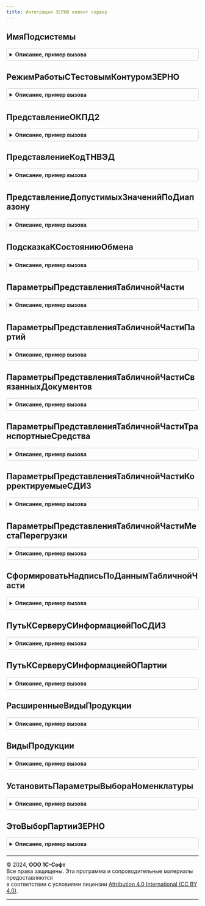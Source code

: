 ```yaml
---
title: Интеграция ЗЕРНО клиент сервер
---
```



## ИмяПодсистемы
<details style="margin: 1em 0; padding: 0.5em; border: 1px solid #ccc; border-radius: 6px;">

<summary style="font-weight: bold; cursor: pointer;">Описание, пример вызова</summary>

```bsl

Функция ИмяПодсистемы() Экспорт
```

Пример вызова
```bsl
Результат = ИнтеграцияЗЕРНОКлиентСервер.ИмяПодсистемы() 
```
</details>

## РежимРаботыСТестовымКонтуромЗЕРНО
<details style="margin: 1em 0; padding: 0.5em; border: 1px solid #ccc; border-radius: 6px;">

<summary style="font-weight: bold; cursor: pointer;">Описание, пример вызова</summary>

```bsl

// Определяет включение режима использования тестового контура ЗЕРНО.
//
// Возвращаемое значение:
//  Булево - Истина, если включен режим работы с тестовым контуром.
//
Функция РежимРаботыСТестовымКонтуромЗЕРНО() Экспорт
```

Пример вызова
```bsl
Результат = ИнтеграцияЗЕРНОКлиентСервер.РежимРаботыСТестовымКонтуромЗЕРНО() 
```
</details>

## ПредставлениеОКПД2
<details style="margin: 1em 0; padding: 0.5em; border: 1px solid #ccc; border-radius: 6px;">

<summary style="font-weight: bold; cursor: pointer;">Описание, пример вызова</summary>

```bsl

Функция ПредставлениеОКПД2(Наименование, Идентификатор) Экспорт
```

Пример вызова
```bsl
Результат = ИнтеграцияЗЕРНОКлиентСервер.ПредставлениеОКПД2(Наименование, Идентификатор) 
```
</details>

## ПредставлениеКодТНВЭД
<details style="margin: 1em 0; padding: 0.5em; border: 1px solid #ccc; border-radius: 6px;">

<summary style="font-weight: bold; cursor: pointer;">Описание, пример вызова</summary>

```bsl

Функция ПредставлениеКодТНВЭД(Наименование, Код) Экспорт
```

Пример вызова
```bsl
Результат = ИнтеграцияЗЕРНОКлиентСервер.ПредставлениеКодТНВЭД(Наименование, Код) 
```
</details>

## ПредставлениеДопустимыхЗначенийПоДиапазону
<details style="margin: 1em 0; padding: 0.5em; border: 1px solid #ccc; border-radius: 6px;">

<summary style="font-weight: bold; cursor: pointer;">Описание, пример вызова</summary>

```bsl

Функция ПредставлениеДопустимыхЗначенийПоДиапазону(ДиапазонДопустимыхЗначений) Экспорт
```

Пример вызова
```bsl
Результат = ИнтеграцияЗЕРНОКлиентСервер.ПредставлениеДопустимыхЗначенийПоДиапазону(ДиапазонДопустимыхЗначений) 
```
</details>

## ПодсказкаКСостояниюОбмена
<details style="margin: 1em 0; padding: 0.5em; border: 1px solid #ccc; border-radius: 6px;">

<summary style="font-weight: bold; cursor: pointer;">Описание, пример вызова</summary>

```bsl

Функция ПодсказкаКСостояниюОбмена(ИдентификаторПроблемы, ИмяЗапроса,Элемент = Неопределено) Экспорт
```

Пример вызова
```bsl
Результат = ИнтеграцияЗЕРНОКлиентСервер.ПодсказкаКСостояниюОбмена(ИдентификаторПроблемы, ИмяЗапроса, Элемент);
```
</details>

## ПараметрыПредставленияТабличнойЧасти
<details style="margin: 1em 0; padding: 0.5em; border: 1px solid #ccc; border-radius: 6px;">

<summary style="font-weight: bold; cursor: pointer;">Описание, пример вызова</summary>

```bsl

// Возвращает настройки для формирования надписи-представления табличной части
//
// Параметры:
//  ПоляПодстановки - Строка - имена колонок коллекции, которые будут использоваться в представлении
//
// Возвращаемое значение:
//  Структура - с параметрами:
//   * Поля  - Строка - имена колонок табличной части, которые будут использоваться в представлении,
//      в порядке подстановки в шаблон (разделитель - ",");
//   * Пустая      - Строка - надпись по умолчанию для пустой коллекции (по умолчанию "не заполнено");
//   * НеЗаполнено - Строка - надпись по умолчанию для пустого значения элемента (по умолчанию "не заполнено");
//   * Шаблон      - Строка, Массив Из Строка - шаблон вывода строки коллекции (по умолчанию "%1"),
//      если передан массив то объединяться будут только части с непустыми параметрами;
//   * Количество  - Число  - количество строк выводимых в представлении (по умолчанию 1);
//   * Разделитель - Строка - строка, которой будут разделяться выводимые элементы табличной части (по умолчанию ",");
//   * Уникальные  - Булево - вывод уникальных представлений строк (по умолчанию Ложь);
//   * Пустые      - Булево - вывод представлений строк из пустых элементов (по умолчанию Истина).
//
Функция ПараметрыПредставленияТабличнойЧасти(ПоляПодстановки) Экспорт
```

Пример вызова
```bsl
Результат = ИнтеграцияЗЕРНОКлиентСервер.ПараметрыПредставленияТабличнойЧасти(ПоляПодстановки) 
```
</details>

## ПараметрыПредставленияТабличнойЧастиПартий
<details style="margin: 1em 0; padding: 0.5em; border: 1px solid #ccc; border-radius: 6px;">

<summary style="font-weight: bold; cursor: pointer;">Описание, пример вызова</summary>

```bsl

// Возвращает настройки для формирования надписи-представления ТЧ идентификаторов партий
//   (стандартное поле, уникальные записи)
//
// Возвращаемое значение:
//  См. ПараметрыПредставленияТабличнойЧасти.
//
Функция ПараметрыПредставленияТабличнойЧастиПартий() Экспорт
```

Пример вызова
```bsl
Результат = ИнтеграцияЗЕРНОКлиентСервер.ПараметрыПредставленияТабличнойЧастиПартий() 
```
</details>

## ПараметрыПредставленияТабличнойЧастиСвязанныхДокументов
<details style="margin: 1em 0; padding: 0.5em; border: 1px solid #ccc; border-radius: 6px;">

<summary style="font-weight: bold; cursor: pointer;">Описание, пример вызова</summary>

```bsl

// Возвращает настройки для формирования надписи-представления ТЧ связанные документы
//   (стандартные поля, переопределенные шаблон, представление пустой ТЧ)
//
// Возвращаемое значение:
//  См. ПараметрыПредставленияТабличнойЧасти.
//
Функция ПараметрыПредставленияТабличнойЧастиСвязанныхДокументов() Экспорт
```

Пример вызова
```bsl
Результат = ИнтеграцияЗЕРНОКлиентСервер.ПараметрыПредставленияТабличнойЧастиСвязанныхДокументов() 
```
</details>

## ПараметрыПредставленияТабличнойЧастиТранспортныеСредства
<details style="margin: 1em 0; padding: 0.5em; border: 1px solid #ccc; border-radius: 6px;">

<summary style="font-weight: bold; cursor: pointer;">Описание, пример вызова</summary>

```bsl

// Возвращает настройки для формирования надписи-представления ТЧ транспортные средства
//   (стандартные поля, переопределенные шаблон, представление пустой ТЧ)
//
// Возвращаемое значение:
//  См. ПараметрыПредставленияТабличнойЧасти.
Функция ПараметрыПредставленияТабличнойЧастиТранспортныеСредства() Экспорт
```

Пример вызова
```bsl
Результат = ИнтеграцияЗЕРНОКлиентСервер.ПараметрыПредставленияТабличнойЧастиТранспортныеСредства() 
```
</details>

## ПараметрыПредставленияТабличнойЧастиКорректируемыеСДИЗ
<details style="margin: 1em 0; padding: 0.5em; border: 1px solid #ccc; border-radius: 6px;">

<summary style="font-weight: bold; cursor: pointer;">Описание, пример вызова</summary>

```bsl

// Возвращает настройки для формирования надписи-представления ТЧ транспортные средства
//   (стандартные поля, переопределенные шаблон, представление пустой ТЧ)
//
// Возвращаемое значение:
//  См. ПараметрыПредставленияТабличнойЧасти.
Функция ПараметрыПредставленияТабличнойЧастиКорректируемыеСДИЗ() Экспорт
```

Пример вызова
```bsl
Результат = ИнтеграцияЗЕРНОКлиентСервер.ПараметрыПредставленияТабличнойЧастиКорректируемыеСДИЗ() 
```
</details>

## ПараметрыПредставленияТабличнойЧастиМестаПерегрузки
<details style="margin: 1em 0; padding: 0.5em; border: 1px solid #ccc; border-radius: 6px;">

<summary style="font-weight: bold; cursor: pointer;">Описание, пример вызова</summary>

```bsl

// Возвращает настройки для формирования надписи-представления ТЧ места перегрузки
//   (стандартные поля, переопределенные шаблон, представление пустой ТЧ)
//   Параметры:
// 	ИмяПоляПредставления - Неопределено, Строка - Имя основного поля представления
// Возвращаемое значение:
//  См. ПараметрыПредставленияТабличнойЧасти.
//
Функция ПараметрыПредставленияТабличнойЧастиМестаПерегрузки(ИмяПоляПредставления = Неопределено) Экспорт
```

Пример вызова
```bsl
Результат = ИнтеграцияЗЕРНОКлиентСервер.ПараметрыПредставленияТабличнойЧастиМестаПерегрузки(ИмяПоляПредставления);
```
</details>

## СформироватьНадписьПоДаннымТабличнойЧасти
<details style="margin: 1em 0; padding: 0.5em; border: 1px solid #ccc; border-radius: 6px;">

<summary style="font-weight: bold; cursor: pointer;">Описание, пример вызова</summary>

```bsl

// Формирует надпись (представление) гиперссылки для перехода в данные таб. части
//
// Параметры:
//  Данные - ДанныеФормыКоллекция, ТаблицаЗначений, Массив из СтрокаТаблицыЗначений - данные информацию о которых необходимо вывести;
//  ПараметрыНадписи - Структура, Строка -См. ПараметрыНадписиПредставленияТабличнойЧасти()(строка вызывает конструктор структуры)
//
// Возвращаемое значение:
//  Строка - пользовательское представление табличной части
Функция СформироватьНадписьПоДаннымТабличнойЧасти(Данные, ПараметрыНадписи) Экспорт
```

Пример вызова
```bsl
Результат = ИнтеграцияЗЕРНОКлиентСервер.СформироватьНадписьПоДаннымТабличнойЧасти(Данные, ПараметрыНадписи) 
```
</details>

## ПутьКСерверуСИнформациейПоСДИЗ
<details style="margin: 1em 0; padding: 0.5em; border: 1px solid #ccc; border-radius: 6px;">

<summary style="font-weight: bold; cursor: pointer;">Описание, пример вызова</summary>

```bsl

Функция ПутьКСерверуСИнформациейПоСДИЗ(ИдентификаторФГИС, ВидПродукции) Экспорт
```

Пример вызова
```bsl
Результат = ИнтеграцияЗЕРНОКлиентСервер.ПутьКСерверуСИнформациейПоСДИЗ(ИдентификаторФГИС, ВидПродукции) 
```
</details>

## ПутьКСерверуСИнформациейОПартии
<details style="margin: 1em 0; padding: 0.5em; border: 1px solid #ccc; border-radius: 6px;">

<summary style="font-weight: bold; cursor: pointer;">Описание, пример вызова</summary>

```bsl

Функция ПутьКСерверуСИнформациейОПартии(ИдентификаторФГИС, ВидПродукции) Экспорт
```

Пример вызова
```bsl
Результат = ИнтеграцияЗЕРНОКлиентСервер.ПутьКСерверуСИнформациейОПартии(ИдентификаторФГИС, ВидПродукции) 
```
</details>

## РасширенныеВидыПродукции
<details style="margin: 1em 0; padding: 0.5em; border: 1px solid #ccc; border-radius: 6px;">

<summary style="font-weight: bold; cursor: pointer;">Описание, пример вызова</summary>

```bsl

// Расширенные виды продукции:
//   Возвращает исходные и "двойные" (с ВетИС) виды продукции, допустимые для номенклатуры
//   при известном виде продукции объекта ФГИС "Зерно"
// Параметры:
//  ВидыПродукции - ПеречислениеСсылка.ВидыПродукцииИС, Массив Из ПеречислениеСсылка.ВидыПродукцииИС - исходные виды продукции
//
// Возвращаемое значение:
//  Массив Из ПеречислениеСсылка.ВидыПродукцииИС - расширенные виды продукции
Функция РасширенныеВидыПродукции(Знач ВидыПродукции) Экспорт
```

Пример вызова
```bsl
Результат = ИнтеграцияЗЕРНОКлиентСервер.РасширенныеВидыПродукции(ВидыПродукции) 
```
</details>

## ВидыПродукции
<details style="margin: 1em 0; padding: 0.5em; border: 1px solid #ccc; border-radius: 6px;">

<summary style="font-weight: bold; cursor: pointer;">Описание, пример вызова</summary>

```bsl

// Виды продукции ФГИС "Зерно" по расширенным видам продукции:
//   Возвращает исходные виды продукции для "двойных" (с ВетИС) из номенклатуры
//   для заполнения реквизитов объекта
// Параметры:
//  ВидыПродукции - ПеречислениеСсылка.ВидыПродукцииИС, Массив Из ПеречислениеСсылка.ВидыПродукцииИС - расширенные виды продукции
//
// Возвращаемое значение:
//  Массив Из ПеречислениеСсылка.ВидыПродукцииИС - базовые виды продукции
Функция ВидыПродукции(ВидыПродукции) Экспорт
```

Пример вызова
```bsl
Результат = ИнтеграцияЗЕРНОКлиентСервер.ВидыПродукции(ВидыПродукции) 
```
</details>

## УстановитьПараметрыВыбораНоменклатуры
<details style="margin: 1em 0; padding: 0.5em; border: 1px solid #ccc; border-radius: 6px;">

<summary style="font-weight: bold; cursor: pointer;">Описание, пример вызова</summary>

```bsl

// Устанавливает параметры выбора номенклатуры.
//
// Параметры:
//  Форма - ФормаКлиентскогоПриложения - форма, в которой нужно установить параметры выбора
//  ВидыПродукции - ПеречислениеСсылка.ВидыПродукцииИС, Массив Из ПеречислениеСсылка.ВидыПродукцииИС - Вид продукции.
//  ИмяПоляВвода - Строка - имя поля ввода номенклатуры.
Процедура УстановитьПараметрыВыбораНоменклатуры(Форма, ВидыПродукции, ИмяПоляВвода = "ТоварыНоменклатура") Экспорт
```

Пример вызова
```bsl
ИнтеграцияЗЕРНОКлиентСервер.УстановитьПараметрыВыбораНоменклатуры(Форма, ВидыПродукции, ИмяПоляВвода);
```
</details>

## ЭтоВыборПартииЗЕРНО
<details style="margin: 1em 0; padding: 0.5em; border: 1px solid #ccc; border-radius: 6px;">

<summary style="font-weight: bold; cursor: pointer;">Описание, пример вызова</summary>

```bsl

// Это выбор партии ЗЕРНО.
//
// Параметры:
//  ВыбранноеЗначение - Произвольный
//
// Возвращаемое значение:
//  Булево - Это выбор партии ЗЕРНО
Функция ЭтоВыборПартииЗЕРНО(ВыбранноеЗначение) Экспорт
```

Пример вызова
```bsl
Результат = ИнтеграцияЗЕРНОКлиентСервер.ЭтоВыборПартииЗЕРНО(ВыбранноеЗначение) 
```
</details>

---

© 2024, **ООО 1С-Софт**  
Все права защищены. Эта программа и сопроводительные материалы предоставляются  
в соответствии с условиями лицензии [Attribution 4.0 International (CC BY 4.0)](https://creativecommons.org/licenses/by/4.0/legalcode).

---
